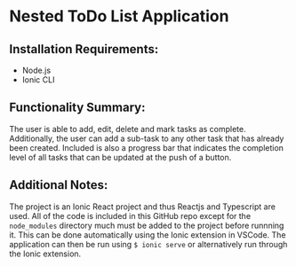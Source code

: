 # Nested ToDo List Application

## Installation Requirements:
- Node.js
- Ionic CLI

## Functionality Summary:
The user is able to add, edit, delete and mark tasks as complete. Additionally, the user can add a sub-task to any other task that has already been created. Included is also a progress bar that indicates the completion level of all tasks that can be updated at the push of a button.

## Additional Notes:
The project is an Ionic React project and thus Reactjs and Typescript are used. All of the code is included in this GitHub repo except for the `node_modules` directory much must be added to the project before runnning it. This can be done automatically using the Ionic extension in VSCode. The application can then be run using `$ ionic serve` or alternatively run through the Ionic extension.
